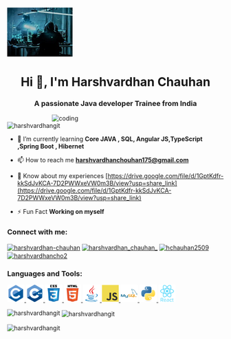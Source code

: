 
![logo](https://github.com/harshvardhangit/harshvardhangit/blob/main/banner1.jpeg)
<h1 align="center">Hi 👋, I'm Harshvardhan Chauhan</h1>
<h3 align="center">A passionate Java developer Trainee from India</h3>
<img align="right" alt="coding" width="400" src="[https://user-images.githubusercontent.com/55389276/140866485-8fb1c876-9a8f-4d6a-98dc-08c4981eaf70.gif](https://i.pinimg.com/originals/e4/26/70/e426702edf874b181aced1e2fa5c6cde.gif)">

<p align="left"> <img src="https://komarev.com/ghpvc/?username=harshvardhangit&label=Profile%20views&color=0e75b6&style=flat" alt="harshvardhangit" /> </p>

- 🌱 I’m currently learning **Core JAVA , SQL, Angular JS,TypeScript ,Spring Boot , Hibernet**

- 📫 How to reach me **harshvardhanchouhan175@gmail.com**

- 📄 Know about my experiences [https://drive.google.com/file/d/1GptKdfr-kkSdJvKCA-7D2PWWxeVW0m3B/view?usp=share_link](https://drive.google.com/file/d/1GptKdfr-kkSdJvKCA-7D2PWWxeVW0m3B/view?usp=share_link)

- ⚡ Fun Fact **Working on myself**

<h3 align="left">Connect with me:</h3>
<p align="left">
<a href="https://www.linkedin.com/in/harshvardhan-chauhan-ab474819a/" target="blank"><img align="center" src="https://raw.githubusercontent.com/rahuldkjain/github-profile-readme-generator/master/src/images/icons/Social/linked-in-alt.svg" alt="harshvardhan-chauhan" height="30" width="40" /></a>
<a href="https://instagram.com/harshvardhan_chauhan_" target="blank"><img align="center" src="https://raw.githubusercontent.com/rahuldkjain/github-profile-readme-generator/master/src/images/icons/Social/instagram.svg" alt="harshvardhan_chauhan_" height="30" width="40" /></a>
<a href="https://www.youtube.com/c/hchauhan2509" target="blank"><img align="center" src="https://raw.githubusercontent.com/rahuldkjain/github-profile-readme-generator/master/src/images/icons/Social/youtube.svg" alt="hchauhan2509" height="30" width="40" /></a>
<a href="https://www.hackerrank.com/harshvardhancho2" target="blank"><img align="center" src="https://raw.githubusercontent.com/rahuldkjain/github-profile-readme-generator/master/src/images/icons/Social/hackerrank.svg" alt="harshvardhancho2" height="30" width="40" /></a>
</p>

<h3 align="left">Languages and Tools:</h3>
<p align="left"> <a href="https://www.cprogramming.com/" target="_blank" rel="noreferrer"> <img src="https://raw.githubusercontent.com/devicons/devicon/master/icons/c/c-original.svg" alt="c" width="40" height="40"/> </a> <a href="https://www.w3schools.com/cpp/" target="_blank" rel="noreferrer"> <img src="https://raw.githubusercontent.com/devicons/devicon/master/icons/cplusplus/cplusplus-original.svg" alt="cplusplus" width="40" height="40"/> </a> <a href="https://www.w3schools.com/css/" target="_blank" rel="noreferrer"> <img src="https://raw.githubusercontent.com/devicons/devicon/master/icons/css3/css3-original-wordmark.svg" alt="css3" width="40" height="40"/> </a> <a href="https://www.w3.org/html/" target="_blank" rel="noreferrer"> <img src="https://raw.githubusercontent.com/devicons/devicon/master/icons/html5/html5-original-wordmark.svg" alt="html5" width="40" height="40"/> </a> <a href="https://www.java.com" target="_blank" rel="noreferrer"> <img src="https://raw.githubusercontent.com/devicons/devicon/master/icons/java/java-original.svg" alt="java" width="40" height="40"/> </a> <a href="https://developer.mozilla.org/en-US/docs/Web/JavaScript" target="_blank" rel="noreferrer"> <img src="https://raw.githubusercontent.com/devicons/devicon/master/icons/javascript/javascript-original.svg" alt="javascript" width="40" height="40"/> </a> <a href="https://www.mysql.com/" target="_blank" rel="noreferrer"> <img src="https://raw.githubusercontent.com/devicons/devicon/master/icons/mysql/mysql-original-wordmark.svg" alt="mysql" width="40" height="40"/> </a> <a href="https://www.python.org" target="_blank" rel="noreferrer"> <img src="https://raw.githubusercontent.com/devicons/devicon/master/icons/python/python-original.svg" alt="python" width="40" height="40"/> </a> <a href="https://reactjs.org/" target="_blank" rel="noreferrer"> <img src="https://raw.githubusercontent.com/devicons/devicon/master/icons/react/react-original-wordmark.svg" alt="react" width="40" height="40"/> </a> </p>

<p><img align="left" src="https://github-readme-stats.vercel.app/api/top-langs?username=harshvardhangit&show_icons=true&locale=en&layout=compact" alt="harshvardhangit" /></p>

<p>&nbsp;<img align="center" src="https://github-readme-stats.vercel.app/api?username=harshvardhangit&show_icons=true&locale=en" alt="harshvardhangit" /></p>

<p><img align="center" src="https://github-readme-streak-stats.herokuapp.com/?user=harshvardhangit&" alt="harshvardhangit" /></p>
